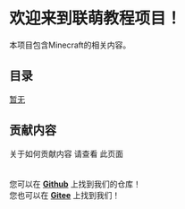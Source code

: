 # 欢迎来到联萌教程项目！

本项目包含Minecraft的相关内容。

## 目录


[暂无](#暂无)

## 贡献内容

关于如何贡献内容 请查看 <a herf="">此页面</a><br>
<br>
<br>
您可以在 [**Github**](https://github.com/Lianmoe/Lianmoe-Tutorial) 上找到我们的仓库！<br>
您也可以在 [**Gitee**](https://gitee.com/Lianmoe/minecraft-community-tutorial) 上找到我们！
